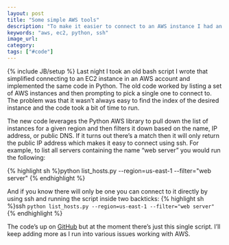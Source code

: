 ```yaml
---
layout: post
title: "Some simple AWS tools"
description: "To make it easier to connect to an AWS instance I had an old bash script that I've improved in Python."
keywords: "aws, ec2, python, ssh"
image_url:
category:
tags: ["#code"]
---
```

{% include JB/setup %}
Last night I took an old bash script I wrote that simplified connecting to an EC2 instance in an AWS account and implemented the same code in Python. The old code worked by listing a set of AWS instances and then prompting to pick a single one to connect to. The problem was that it wasn’t always easy to find the index of the desired instance and the code took a bit of time to run.

The new code leverages the Python AWS library to pull down the list of instances for a given region and then filters it down based on the name, IP address, or public DNS. If it turns out there’s a match then it will only return the public IP address which makes it easy to connect using ssh. For example, to list all servers containing the name “web server” you would run the following:

{% highlight sh %}python list_hosts.py --region=us-east-1 --filter="web server"
{% endhighlight %}

And if you know there will only be one you can connect to it directly by using ssh and running the script inside two backticks:
{% highlight sh %}ssh `python list_hosts.py --region=us-east-1 --filter="web server"`
{% endhighlight %}

The code’s up on <a href="https://github.com/dangoldin/aws-tools" target="_blank">GitHub</a> but at the moment there’s just this single script. I’ll keep adding more as I run into various issues working with AWS.
